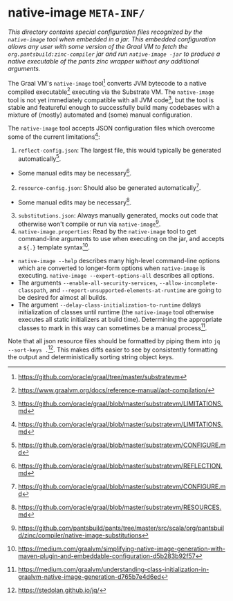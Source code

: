 native-image `META-INF/`
===========================

*This directory contains special configuration files recognized by the `native-image` tool when embedded in a jar. This embedded configuration allows any user with some version of the Graal VM to fetch the `org.pantsbuild:zinc-compiler` jar and run `native-image -jar` to produce a native executable of the pants zinc wrapper without any additional arguments.*

The Graal VM's `native-image` tool[^1] converts JVM bytecode to a native compiled executable[^2] executing via the Substrate VM. The `native-image` tool is not yet immediately compatible with all JVM code[^3], but the tool is stable and featureful enough to successfully build many codebases with a mixture of (mostly) automated and (some) manual configuration.

The `native-image` tool accepts JSON configuration files which overcome some of the current limitations[^3]:
1. `reflect-config.json`: The largest file, this would typically be generated automatically[^5].
  - Some manual edits may be necessary[^6].
2. `resource-config.json`: Should also be generated automatically[^5].
  - Some manual edits may be necessary[^7].
3. `substitutions.json`: Always manually generated, mocks out code that otherwise won't compile or run via `native-image`[^8].
4. `native-image.properties`: Read by the `native-image` tool to get command-line arguments to use when executing on the jar, and accepts a `${.}` template syntax[^4].
  - `native-image --help` describes many high-level command-line options which are converted to longer-form options when `native-image` is executing. `native-image --expert-options-all` describes all options.
  - The arguments `--enable-all-security-services`, `--allow-incomplete-classpath`, and `--report-unsupported-elements-at-runtime` are going to be desired for almost all builds.
  - The argument `--delay-class-initialization-to-runtime` delays initialization of classes until runtime (the `native-image` tool otherwise executes all static initializers at build time). Determining the appropriate classes to mark in this way can sometimes be a manual process[^9].


Note that all json resource files should be formatted by piping them into `jq --sort-keys .`[^10]. This makes diffs easier to see by consistently formatting the output and deterministically sorting string object keys.


[^1]: https://github.com/oracle/graal/tree/master/substratevm

[^2]: https://www.graalvm.org/docs/reference-manual/aot-compilation/

[^3]: https://github.com/oracle/graal/blob/master/substratevm/LIMITATIONS.md

[^4]: https://medium.com/graalvm/simplifying-native-image-generation-with-maven-plugin-and-embeddable-configuration-d5b283b92f57

[^5]: https://github.com/oracle/graal/blob/master/substratevm/CONFIGURE.md

[^6]: https://github.com/oracle/graal/blob/master/substratevm/REFLECTION.md

[^7]: https://github.com/oracle/graal/blob/master/substratevm/RESOURCES.md

[^8]: https://github.com/pantsbuild/pants/tree/master/src/scala/org/pantsbuild/zinc/compiler/native-image-substitutions

[^9]: https://medium.com/graalvm/understanding-class-initialization-in-graalvm-native-image-generation-d765b7e4d6ed

[^10]: https://stedolan.github.io/jq/
